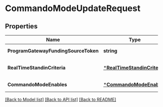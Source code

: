 # CommandoModeUpdateRequest

## Properties
Name | Type | Description | Notes
------------ | ------------- | ------------- | -------------
**ProgramGatewayFundingSourceToken** | **string** |  | [default to null]
**RealTimeStandinCriteria** | [***RealTimeStandinCriteria**](real_time_standin_criteria.md) |  | [optional] [default to null]
**CommandoModeEnables** | [***CommandoModeEnables**](commando_mode_enables.md) |  | [default to null]

[[Back to Model list]](../README.md#documentation-for-models) [[Back to API list]](../README.md#documentation-for-api-endpoints) [[Back to README]](../README.md)


